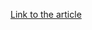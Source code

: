[Link to the article](https://blog.eclecticiq.com/onnx-store-targeting-financial-institution?hsLang=en)

